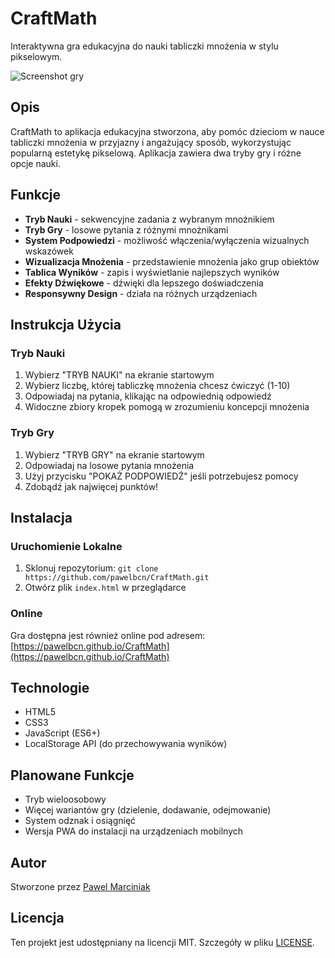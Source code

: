 # CraftMath

Interaktywna gra edukacyjna do nauki tabliczki mnożenia w stylu pikselowym.

![Screenshot gry](screenshot.png)

## Opis

CraftMath to aplikacja edukacyjna stworzona, aby pomóc dzieciom w nauce tabliczki mnożenia w przyjazny i angażujący sposób, wykorzystując popularną estetykę pikselową. Aplikacja zawiera dwa tryby gry i różne opcje nauki.

## Funkcje

- **Tryb Nauki** - sekwencyjne zadania z wybranym mnożnikiem
- **Tryb Gry** - losowe pytania z różnymi mnożnikami
- **System Podpowiedzi** - możliwość włączenia/wyłączenia wizualnych wskazówek
- **Wizualizacja Mnożenia** - przedstawienie mnożenia jako grup obiektów
- **Tablica Wyników** - zapis i wyświetlanie najlepszych wyników
- **Efekty Dźwiękowe** - dźwięki dla lepszego doświadczenia
- **Responsywny Design** - działa na różnych urządzeniach

## Instrukcja Użycia

### Tryb Nauki
1. Wybierz "TRYB NAUKI" na ekranie startowym
2. Wybierz liczbę, której tabliczkę mnożenia chcesz ćwiczyć (1-10)
3. Odpowiadaj na pytania, klikając na odpowiednią odpowiedź
4. Widoczne zbiory kropek pomogą w zrozumieniu koncepcji mnożenia

### Tryb Gry
1. Wybierz "TRYB GRY" na ekranie startowym
2. Odpowiadaj na losowe pytania mnożenia
3. Użyj przycisku "POKAŻ PODPOWIEDŹ" jeśli potrzebujesz pomocy
4. Zdobądź jak najwięcej punktów!

## Instalacja

### Uruchomienie Lokalne
1. Sklonuj repozytorium: `git clone https://github.com/pawelbcn/CraftMath.git`
2. Otwórz plik `index.html` w przeglądarce

### Online
Gra dostępna jest również online pod adresem: [https://pawelbcn.github.io/CraftMath](https://pawelbcn.github.io/CraftMath)

## Technologie

- HTML5
- CSS3
- JavaScript (ES6+)
- LocalStorage API (do przechowywania wyników)

## Planowane Funkcje

- Tryb wieloosobowy
- Więcej wariantów gry (dzielenie, dodawanie, odejmowanie)
- System odznak i osiągnięć
- Wersja PWA do instalacji na urządzeniach mobilnych

## Autor

Stworzone przez [Pawel Marciniak](https://github.com/pawelbcn)

## Licencja

Ten projekt jest udostępniany na licencji MIT. Szczegóły w pliku [LICENSE](LICENSE).
